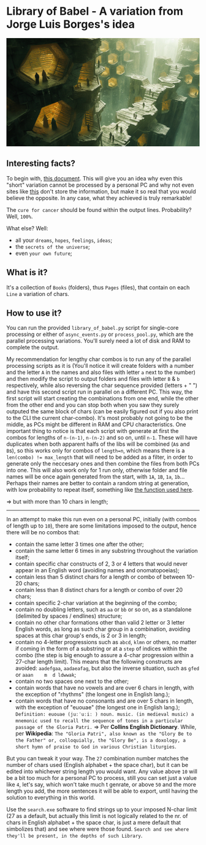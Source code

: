 # Library of Babel - A variation from Jorge Luis Borges's idea

![Library of Babel](Media/Library.png)


## Interesting facts?

To begin with, [this document](https://libraryofbabel.info/Borges/KurdLasswitz-TheUniversalLibrary.pdf). This will give you an idea why even this "short" variation cannot be processed by a personal PC and why not even sites like [this](https://libraryofbabel.info/theory4.html) don't store the information, but make it so real that you would believe the opposite. In any case, what they achieved is truly remarkable!


The `cure for cancer` should be found within the output lines. Probability? Well, `100%`. 

What else? Well:
- all your `dreams`, `hopes`, `feelings`, `ideas`;
- the `secrets of the universe`;
- even `your own future`;

## What is it?

It's a collection of `Books` (folders), thus `Pages` (files), that contain on each `Line` a variation of chars. 

## How to use it?

You can run the provided `library_of_babel.py` script for single-core processing or either of `async_events.py` or `process_pool.py`, which are the parallel processing variations. You'll surely need a lot of disk and RAM to complete the output.

My recommendation for lengthy char combos is to run any of the parallel processing scripts as it is (You'll notice it will create folders with a number and the letter `A` in the names and also files with letter `a` next to the number) and then modify the script to output folders and files with letter `B` & `b` respectively, while also reversing the char sequence provided (letters + " ") and have this second script run in parallel on a different PC. This way, the first script will start creating the combinations from one end, while the other from the other end and you can stop both when you saw they surely outputed the same block of chars (can be easily figured out if you also print to the CLI the current char-combo). It's most probably not going to be the middle, as PCs might be different in RAM and CPU characteristics. One important thing to notice is that each script with generate at first the combos for lengths of `n-(n-1)`, `n-(n-2)` and so on, until `n-1`. These will have duplicates when both apparent halfs of the libs will be combined (`A`s and `B`s), so this works only for combos of `length=n`, which means there is a `len(combo) != max_length` that will need to be added as a filter, in order to generate only the neccesary ones and then combine the files from both PCs into one. This will also work only for 1 run only, otherwise folder and file names will be once again generated from the start, with `1A`, `1B`, `1a`, `1b`... Perhaps their names are better to contain a random string at generation, with low probability to repeat itself, something like [the function used here](https://gitlab.com/Silviu_space/rybka/-/blob/756eca44717aada4d3085243a9c5e15d1464071f/core.py#L58).

=> but with more than 10 chars in length;

---


In an attempt to make this run even on a personal PC, initially (with combos of length up to `10`), there are some limitations imposed to the output, hence there will be no combos that:
- contain the same letter 3 times one after the other;
- contain the same letter 6 times in any substring throughout the variation itself;
- contain specific char constructs of 2, 3 or 4 letters that would never appear in an English word (avoiding names and onomatopoeias);
- contain less than 5 distinct chars for a length or combo of between 10-20 chars;
- contain less than 8 distinct chars for a length or combo of over 20 chars;
- contain specific 2-char variation at the beginning of the combo;
- contain no doubling letters, such as `aa` or `bb` or so on, as a standalone (delimited by spaces / endlines) structure;
- contain no other char formations other than valid 2 letter or 3 letter English words, as long as such char group in a combination, avoiding spaces at this char group's ends, is 2 or 3 in length; 
- contain no 4-letter progressions such as `abcd`, `klmn` or others, no matter if coming in the form of a substring or at a `step` of indices within the combo (the step is big enough to assure a 4-char progression within a 27-char length limit). This means that the following constructs are avoided: `aadefgaa`, `aadaeafag`, but also the inverse situation, such as `gfed` or `aaan    m  d ldwwak`;
- contain no two spaces one next to the other;
- contain words that have no vowels and are over 6 chars in length, with the exception of "rhythms" (the longest one in English lang.);
- contain words that have no consonants and are over 5 chars in length, with the exception of "euouae" (the longest one in English lang.); `Definition: euouae (juːˈuːiː ) noun. music. (in medieval music) a mnemonic used to recall the sequence of tones in a particular passage of the Gloria Patri.` => Per <b>Collins English Dictionary</b>. While, per <b>Wikipedia</b>: `The "Gloria Patri", also known as the "Glory Be to the Father" or, colloquially, the "Glory Be", is a doxology, a short hymn of praise to God in various Christian liturgies`.

But you can tweak it your way. The `27` combination number matches the number of chars used (English alphabet + the space char), but it can be edited into whichever string length you would want. Any value above `10` will be a bit too much for a personal PC to process, still you can set just a value like `4`, let's say, which won't take much t genrate, or above `50` and the more length you add, the more sentences it will be able to export, until having the solution to everything in this world.

Use the `search.exe` software to find strings up to your imposed N-char limit (27 as a default, but actually this limit is not logically related to the nr. of chars in English alphabet + the space char, is just a mere default that simbolizes that) and see where were those found. `Search and see where they'll be present, in the depths of such Library`.
